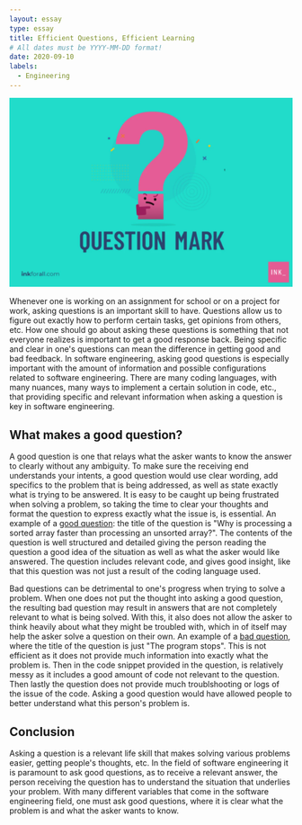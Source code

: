 ```yaml
---
layout: essay
type: essay
title: Efficient Questions, Efficient Learning
# All dates must be YYYY-MM-DD format!
date: 2020-09-10
labels:
  - Engineering
---
```


<img class="ui image" src="../images/question.png">

Whenever one is working on an assignment for school or on a project for work, asking questions is an important skill to have. Questions allow us to figure out exactly how to perform certain tasks, get opinions from others, etc. How one should go about asking these questions is something that not everyone realizes is important to get a good response back. Being specific and clear in one's questions can mean the difference in getting good and bad feedback. In software engineering, asking good questions is especially important with the amount of information and possible configurations related to software engineering. There are many coding languages, with many nuances, many ways to implement a certain solution in code, etc., that providing specific and relevant information when asking a question is key in software engineering.

## What makes a good question?
A good question is one that relays what the asker wants to know the answer to clearly without any ambiguity. To make sure the receiving end understands your intents, a good question would use clear wording, add specifics to the problem that is being addressed, as well as state exactly what is trying to be answered. It is easy to be caught up being frustrated when solving a problem, so taking the time to clear your thoughts and format the question to express exactly what the issue is, is essential. An example of a [good question](https://stackoverflow.com/questions/11227809/why-is-processing-a-sorted-array-faster-than-processing-an-unsorted-array): the title of the question is "Why is processing a sorted array faster than processing an unsorted array?". The contents of the question is well structured and detailed giving the person reading the question a good idea of the situation as well as what the asker would like answered. The question includes relevant code, and gives good insight, like that this question was not just a result of the coding language used.

Bad questions can be detrimental to one's progress when trying to solve a problem. When one does not put the thought into asking a good question, the resulting bad question may result in answers that are not completely relevant to what is being solved. With this, it also does not allow the asker to think heavily about what they might be troubled with, which in of itself may help the asker solve a question on their own. An example of a [bad question](https://stackoverflow.com/questions/63820388/the-program-stops), where the title of the question is just "The program stops". This is not efficient as it does not provide much information into exactly what the problem is. Then in the code snippet provided in the question, is relatively messy as it includes a good amount of code not relevant to the question. Then lastly the question does not provide much troublshooting or logs of the issue of the code. Asking a good question would have allowed people to better understand what this person's problem is.

## Conclusion
Asking a question is a relevant life skill that makes solving various problems easier, getting people's thoughts, etc. In the field of software engineering it is paramount to ask good questions, as to receive a relevant answer, the person receiving the question has to understand the situation that underlies your problem. With many different variables that come in the software engineering field, one must ask good questions, where it is clear what the problem is and what the asker wants to know.
